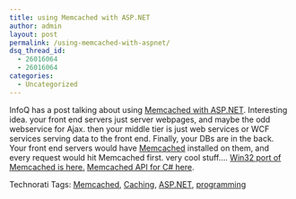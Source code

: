 ```yaml
---
title: using Memcached with ASP.NET
author: admin
layout: post
permalink: /using-memcached-with-aspnet/
dsq_thread_id:
  - 26016064
  - 26016064
categories:
  - Uncategorized
---
```

InfoQ has a post talking about using [Memcached with ASP.NET][1]. Interesting idea. your front end servers just server webpages, and maybe the odd webservice for Ajax. then your middle tier is just web services or WCF services serving data to the front end. Finally, your DBs are in the back. Your front end servers would have [Memcached][2] installed on them, and every request would hit Memcached first. very cool stuff&#8230;. [Win32 port of Memcached is here.][3]&nbsp;[Memcached API for C# here][4].</p> 

<div class="wlWriterSmartContent" id="0767317B-992E-4b12-91E0-4F059A8CECA8:fc06e44b-76fa-495c-ad32-246d5ae482f7" style="padding-right:0px;display:inline;padding-left:0px;padding-bottom:0px;margin:0px;padding-top:0px;">
  Technorati Tags: <a href="http://technorati.com/tags/Memcached" rel="tag">Memcached</a>, <a href="http://technorati.com/tags/Caching" rel="tag">Caching</a>, <a href="http://technorati.com/tags/ASP.NET" rel="tag">ASP.NET</a>, <a href="http://technorati.com/tags/programming" rel="tag">programming</a>
</div>

 [1]: http://www.infoq.com/news/2007/07/memcached
 [2]: http://www.danga.com/memcached/
 [3]: http://jehiah.cz/projects/memcached-win32/
 [4]: http://sourceforge.net/projects/memcacheddotnet/